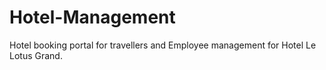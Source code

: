 # Hotel-Management
Hotel booking portal for travellers and Employee management for Hotel Le Lotus Grand. 

